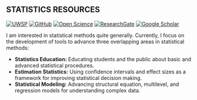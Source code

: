 ## STATISTICS RESOURCES

[![UWSP](https://img.shields.io/badge/UWSP-Psychology-informational?style=for-the-badge&color=616161&labelColor=541664)](https://www.uwsp.edu/psych/Pages/Bios/cWendorf.aspx)
[![GitHub](https://img.shields.io/badge/-GitHub-informational?style=for-the-badge&logo=github&logoColor=white&colorB=616161&labelColor=black)](https://github.com/cwendorf)
[![Open Science](https://img.shields.io/badge/OSF-Open%20Science-informational?style=for-the-badge&colorB=616161&labelColor=navy)](https://osf.io/ffp4g/)
[![ResearchGate](https://img.shields.io/badge/-Research%20Gate-green.svg?style=for-the-badge&logo=researchgate&logoColor=white&colorB=616161&labelColor=00BFA5)](https://www.researchgate.net/profile/Craig_Wendorf) 
[![Google Scholar](https://img.shields.io/badge/-Google%20Scholar-informational?style=for-the-badge&logo=google-scholar&logoColor=white&colorB=616161&labelColor=blue)](https://scholar.google.com/citations?user=82laTswAAAAJ)

I am interested in statistical methods quite generally. Currently, I focus on the development of tools to advance three overlapping areas in statistical methods:

- **Statistics Education:** Educating students and the public about basic and advanced statistical procedures.
- **Estimation Statistics:** Using confidence intervals and effect sizes as a framework for improving statistical decision making.
- **Statistical Modeling:** Advancing structural equation, multilevel, and regression models for understanding complex data.

<!--
**cwendorf/cwendorf** is a ✨ _special_ ✨ repository because its `README.md` (this file) appears on your GitHub profile.

Here are some ideas to get you started:

- 🔭 I’m currently working on ...
- 🌱 I’m currently learning ...
- 👯 I’m looking to collaborate on ...
- 🤔 I’m looking for help with ...
- 💬 Ask me about ...
- 📫 How to reach me: ...
- 😄 Pronouns: ...
- ⚡ Fun fact: ...
-->
